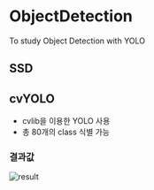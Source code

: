 # ObjectDetection
To study Object Detection with YOLO 

## SSD


## cvYOLO
- cvlib을 이용한 YOLO 사용
- 총 80개의 class 식별 가능<br>

### 결과값 
![result](https://user-images.githubusercontent.com/72767245/97080707-5d0c5100-1638-11eb-8208-fdae6ea27dc2.jpg)

